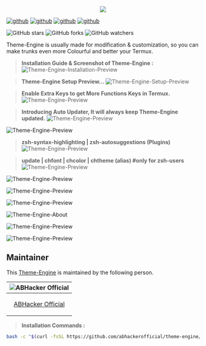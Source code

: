 <p align="center">
<a href="https://github.com/abhackerofficial">
<img src="https://forthebadge.com/images/badges/built-for-android.svg"></a>

[![github](https://forthebadge.com/images/badges/built-with-love.svg)](https://github.com/abhackerofficial)
[![github](https://forthebadge.com/images/badges/check-it-out.svg)](https://github.com/abhackerofficial)
[![github](https://img.shields.io/badge/Theme–Engine-v.3.5-gold?style=for-the-badge)](https://github.com/abhackerofficial)
[![github](https://img.shields.io/github/license/abhackerofficial/Theme-engine?color=aqua&style=for-the-badge)](https://github.com/abhackerofficial)

![GitHub stars](https://img.shields.io/github/stars/abhackerofficial/Theme-engine.svg?style=social)
![GitHub forks](https://img.shields.io/github/forks/abhackerofficial/Theme-engine.svg?style=social)
![GitHub watchers](https://img.shields.io/github/watchers/abhackerofficial/Theme-engine.svg?style=social)

Theme-Engine is usually made for modification & customization, so you can make trunks even more Colourful and better your Termux.

> **Installation Guide & Screenshot of Theme-Engine :**
![Theme-Engine-Installation-Preview](https://user-images.githubusercontent.com/63346676/100494121-8ef76280-3164-11eb-9110-5be5836c5789.jpg)

> **Theme-Engine Setup Preview...**
![Theme-Engine-Setup-Preview](https://user-images.githubusercontent.com/63346676/97133890-66e59f80-1771-11eb-8249-22e5bd1ed3c3.gif)

> **Enable Extra Keys to get More Functions Keys in Termux.**
![Theme-Engine-Preview](https://user-images.githubusercontent.com/63346676/97134197-8f21ce00-1772-11eb-9c91-bfabfd08ada1.gif)

> **Introducing Auto Updater, It will always keep Theme-Engine updated.**
![Theme-Engine-Preview](https://user-images.githubusercontent.com/63346676/97134264-c98b6b00-1772-11eb-9655-80f2709dde47.jpg)

![Theme-Engine-Preview](https://user-images.githubusercontent.com/63346676/93869423-66c53080-fce9-11ea-8928-0ea1fd4cbb35.jpg)

> **zsh-syntax-highlighting | zsh-autosuggestions (Plugins)**
![Theme-Engine-Preview](https://user-images.githubusercontent.com/63346676/93866675-9a9e5700-fce5-11ea-83b6-cea06074d32d.jpg)

> **update | chfont | chcolor | chtheme (alias) #only for zsh-users**
![Theme-Engine-Preview](https://user-images.githubusercontent.com/63346676/97134859-9e098000-1774-11eb-970f-970a5e97e48b.jpg)

![Theme-Engine-Preview](https://user-images.githubusercontent.com/63346676/97134543-97c6d400-1773-11eb-80ad-8a749c00f9a8.jpg)

![Theme-Engine-Preview](https://user-images.githubusercontent.com/63346676/97134537-94334d00-1773-11eb-9b3b-e639b6c0d783.jpg)

![Theme-Engine-Preview](https://user-images.githubusercontent.com/63346676/97134552-9b5a5b00-1773-11eb-9a7e-298b29548608.jpg)

![Theme-Engine-About](https://user-images.githubusercontent.com/63346676/97134314-ed4eb100-1772-11eb-9029-1f9036570d11.jpg)

![Theme-Engine-Preview](https://user-images.githubusercontent.com/63346676/97134383-196a3200-1773-11eb-9fe1-159aad0821ea.jpg)

![Theme-Engine-Preview](https://user-images.githubusercontent.com/63346676/93867238-61b2b200-fce6-11ea-9e84-788839bb1cb7.jpg)

## Maintainer

This [Theme-Engine](https://github.com/abhackerofficial/theme-engine) is maintained by the following person.


| ![ABHacker Official](https://user-images.githubusercontent.com/63346676/97066596-3f0d0500-15d4-11eb-9cb3-b7ed5206c6f6.png) |
| ----------------------------------------------------------------------------------------------------- |
| <p align="center"> [ABHacker Official](https://github.com/abhackerofficial)                                                   |</p>


> **Installation Commands :**
```bash
bash -c "$(curl -fsSL https://github.com/abhackerofficial/theme-engine/raw/master/program-files/update.theme)"

